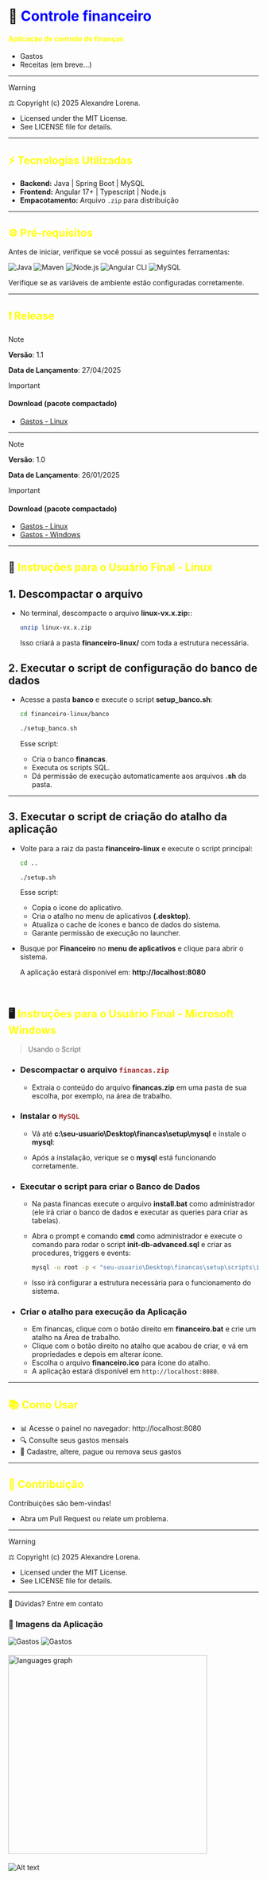# 📌 <span style="color:blue;">Controle financeiro</span>

#### <span style="color:yellow;">Aplicação de controle de finanças</span>

- Gastos
- Receitas (em breve...)

---

> [!WARNING]
> ⚖️ Copyright (c) 2025 Alexandre Lorena.
>
> - Licensed under the MIT License.
> - See <a href="LICENSE" style="text-decoration: none;">LICENSE</a> file for details.

---

## <span style="color:yellow;">⚡ Tecnologias Utilizadas</span>

- **Backend:** Java | Spring Boot | MySQL
- **Frontend:** Angular 17+ | Typescript | Node.js
- **Empacotamento:** Arquivo `.zip` para distribuição

---

## <span style="color:yellow;">⚙️ Pré-requisitos</span>

Antes de iniciar, verifique se você possui as seguintes ferramentas:

![Java](https://img.shields.io/badge/Java-8%2B-orange?style=for-the-badge&logo=java&logoColor=white)
![Maven](https://img.shields.io/badge/Maven-C71A36?style=for-the-badge&logo=apache-maven&logoColor=white)
![Node.js](https://img.shields.io/badge/Node.js-339933?style=for-the-badge&logo=node.js&logoColor=white)
![Angular CLI](https://img.shields.io/badge/Angular_CLI-DD0031?style=for-the-badge&logo=angular&logoColor=white)
![MySQL](https://img.shields.io/badge/MySQL-005C84?style=for-the-badge&logo=mysql&logoColor=white)

Verifique se as variáveis de ambiente estão configuradas corretamente.

---

## <span style="color:yellow;">❗ Release</span>

> [!NOTE]
> **Versão**: 1.1
>
> **Data de Lançamento**: 27/04/2025

> [!IMPORTANT]
>
> #### Download (pacote compactado)
>
> - [Gastos - Linux](https://github.com/alexandrelorena/financeiro/releases/tag/v1.1)
<!-- > - [Gastos - Windows](https://drive.google.com/file/d/1kgzozoEx0XZ3OEjKxafz76r7IYBS6ft9/view?usp=drive_link) -->

---

> [!NOTE]
> **Versão**: 1.0
>
> **Data de Lançamento**: 26/01/2025

> [!IMPORTANT]
>
> #### Download (pacote compactado)
>
> - [Gastos - Linux](https://github.com/alexandrelorena/financeiro/releases/tag/v1.0)
> - [Gastos - Windows](https://github.com/alexandrelorena/financeiro/releases/tag/winv1.0)

---

## 🐧 <span style="color:yellow;">Instruções para o Usuário Final - Linux</span>

## 1. Descompactar o arquivo

   - No terminal, descompacte o arquivo **linux-vx.x.zip:**:
     ```bash
     unzip linux-vx.x.zip
     ```
      Isso criará a pasta **financeiro-linux/** com toda a estrutura necessária.

## 2. Executar o script de configuração do banco de dados
   - Acesse a pasta **banco** e execute o script **setup_banco.sh**:
    
     ```bash
     cd financeiro-linux/banco
     ```


      ```bash
      ./setup_banco.sh
      ```
      
     Esse script:
       - Cria o banco **financas**.
       - Executa os scripts SQL.
       - Dá permissão de execução automaticamente aos arquivos **.sh** da pasta. 
  
  ---

## 3. Executar o script de criação do atalho da aplicação

   - Volte para a raiz da pasta **financeiro-linux** e execute o script principal:
     ```bash
     cd ..
     ```
      ```bash
      ./setup.sh
      ```

     Esse script:
       - Copia o ícone do aplicativo.
       - Cria o atalho no menu de aplicativos **(.desktop)**.
       - Atualiza o cache de ícones e banco de dados do sistema. 
       - Garante permissão de execução no launcher.
  
   - Busque por **Financeiro** no **menu de aplicativos** e clique para abrir o sistema. 
  
      A aplicação estará disponível em: **http://localhost:8080**

&nbsp;

## 🖥️ <span style="color:yellow;">Instruções para o Usuário Final - Microsoft Windows <span>

> Usando o Script

- ### Descompactar o arquivo <code style="color: brown;"><b>financas.zip</b></code>
      
    - Extraia o conteúdo do arquivo **financas.zip** em uma pasta de sua escolha, por exemplo, na área de trabalho.  
  
- ### Instalar o <code style="color: brown;"><b>MySQL</b></code>

    - Vá até **c:\seu-usuario\Desktop\financas\setup\mysql** e instale o **mysql**:

    - Após a instalação, verique se o **mysql** está funcionando corretamente.

- ### Executar o script para criar o Banco de Dados

    - Na pasta financas execute o arquivo **install.bat** como administrador (ele irá criar o banco de dados e executar as queries para criar as tabelas).
    - Abra o prompt e comando **cmd** como administrador e execute o comando para rodar o script **init-db-advanced.sql** e criar as procedures, triggers e events:

      ```bash
      mysql -u root -p < "seu-usuario\Desktop\financas\setup\scripts\init-db-advanced.sql"
      ```
    - Isso irá configurar a estrutura necessária para o funcionamento do sistema.

- ### Criar o atalho para execução da Aplicação 


  - Em financas, clique com o botão direito em **financeiro.bat** e crie um atalho na Área de trabalho.
  - Clique com o botão direito no atalho que acabou de criar, e vá em propriedades e depois em alterar ícone.
  - Escolha o arquivo **financeiro.ico** para ícone do atalho.
  - A aplicação estará disponível em `http://localhost:8080`.

---

## <span style="color:yellow;">📚 Como Usar<span>

- 📊 Acesse o painel no navegador: http://localhost:8080
- 🔍 Consulte seus gastos mensais
- 📅 Cadastre, altere, pague ou remova seus gastos

---

## <span style="color:yellow;">🤝 Contribuição<span>

Contribuições são bem-vindas!

- Abra um Pull Request ou relate um problema.

---

> [!WARNING]
> ⚖️ Copyright (c) 2025 Alexandre Lorena.
>
> - Licensed under the MIT License.
> - See <a href="LICENSE" style="text-decoration: none;">LICENSE</a> file for details.

---

🤔 Dúvidas? <a href="mailto:alexandre.lorena@gmail.com" style="text-decoration: none;">Entre em contato</a>

### 🚀 Imagens da Aplicação

![Gastos](/prints/controle-de-financas_light.png)
![Gastos](/prints/controle-de-financas_dark.png)


<!DOCTYPE html>
<html lang="pt-br">
<head>
    <meta charset="UTF-8">
    <meta name="viewport" content="width=device-width, initial-scale=1">
    <link rel="stylesheet" type="text/css" href="estilo.css">
</head>
<body>

<img src="https://i.imgur.com/h1q7oo1.jpg" width="785" height="5">

<div align="left">
  <!-- <img src="https://github-readme-stats.vercel.app/api/wakatime?username=@alexandrelorena&v=2&theme=react" height="125" alt="languages graph"/> -->
  <img src="https://github-readme-stats.vercel.app/api/top-langs?username=alexandrelorena&locale=en&hide_title=false&layout=compact&card_width=320&langs_count=5&theme=react&hide_border=false&order=2" height="400" alt="languages graph" />
  <!-- <img src="https://github-readme-stats.vercel.app/api?username=alexandrelorena&hide_title=false&hide_rank=false&show_icons=true&include_all_commits=true&count_private=true&disable_animations=false&theme=react&locale=en&hide_border=false&order=1" height="180" alt="stats graph"/> -->
</div>
<img src="https://i.imgur.com/h1q7oo1.jpg" width="785" height="5">

![Alt text](https://spotify-recently-played-readme.vercel.app/api?user=22auh44sgodxcezzorqr3pmsy&width=840)


</body>
</html>
